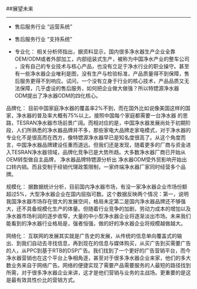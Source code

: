 ##展望未来
___

* 售后服务行业 “运营系统”
* 售后服务行业 “支持系统”

* 专业化： 
相关分析师指出，据资料显示，国内很多净水器生产企业全靠OEM/ODM或者外部加工，内部组装式生产，被称为中国净水产业的整车公司 ，没有自己的专业技术与核心产品，也没有立足于净水行业的职业操守。甚至有一些净水器企业唯利是图，没有生产与检验标准，产品质量得不到保障，售后服务更得不到响应。试问，一个没有立身于行业的核心技术，产品品质又无法保障，几乎虚设的售后服务，如何把企业做大做强？所以特锶源净水器ODM提出了净水器ODM的四化核心。

品牌化： 
目前中国家庭净水器的覆盖率2%不到，而在国外比如说像美国这样的国家，净水器的普及率大概有75%以上。接照中国每个家庭都需要一台净水器 的思路，TESRAN净水器市场前景广阔。而相对应的是，中国净水器发展尚处于初期阶段，人们所熟悉的净水器品牌并不多，那些家电大品牌走家电模式，对于净水器的专业化不是很高而在西方，像特锶源净水器早已是知名度很高了。从这个角度而言，中国净水器品牌建设任重而道远。但我们还是发现，随着更多的厂商与资金进入TESRAN净水器领域，品牌化竞争已是大势所趋。大多数净水器厂商已开始从OEM转型做自主品牌， 净水器品牌特锶源分析出 净水器ODM受外贸影响开始出口转内销。而且受制于经销代理政策限制，一家终端净水器厂家同时经营多个品牌。

规模化： 
据数据统计分析，目前国内净水器市场，有没一家净水器企业市场份额超过5%，大型净水器企业在国内屈指可数。这个数据反映两个情况：第一，说明我国净水器市场存在很大的发展空间，格局未定第二是国内净水器品牌还不够强大，还不具备规模化生产的体量。但随着行业竞争的加剧，劳动力成本的增加以及净水器市场利润的逐步收窄，大量的中小型净水器企业将逐渐淡出市场。未来我们能看到的净水器行业格局是，强者恒强，做的好的净水器企业将规模越做越大。

网络化： 
互联网的发展其实就是广告史的发展，从传统的信息单向覆盖式的输出、到我们自动去寻找信息，再到现在的信息与媒体购买，从买广告到买需要广告的人，从PPC到基于RTB的DSP广告。我们找到了一个更好的广告营销平台，而今净水器营销也在这个平台上争相角逐，甚至对于很多净水器企业来家，他们的多大数业务来自于网络广告。网络的便捷实现了需要产品需要服务的人最短的路径找到所需，对于很多净水器企业来讲，这才是他们营销与业务的主战场。更重要的是这是最有效具性价比的营销方式。